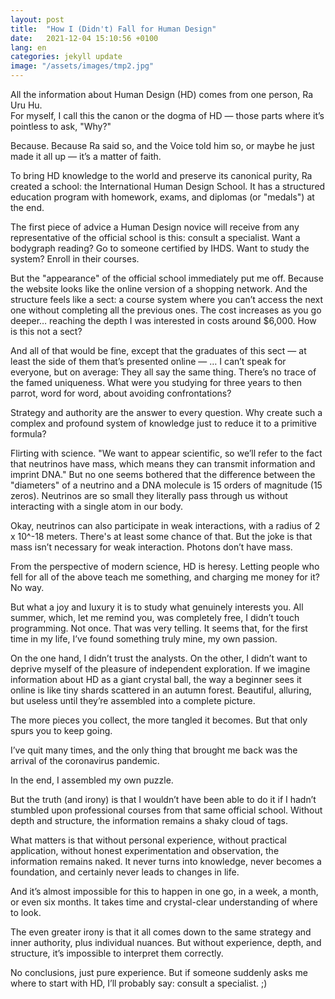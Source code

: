 ```yaml
---
layout: post
title:  "How I (Didn't) Fall for Human Design"
date:   2021-12-04 15:10:56 +0100
lang: en
categories: jekyll update
image: "/assets/images/tmp2.jpg"
---
```

All the information about Human Design (HD) comes from one person, Ra Uru Hu.  
For myself, I call this the canon or the dogma of HD — those parts where it’s pointless to ask, "Why?" 
<!-- more -->
Because. Because Ra said so, and the Voice told him so, or maybe he just made it all up — it’s a matter of faith.

To bring HD knowledge to the world and preserve its canonical purity, Ra created a school: the International Human Design School. It has a structured education program with homework, exams, and diplomas (or "medals") at the end.

The first piece of advice a Human Design novice will receive from any representative of the official school is this: consult a specialist.
Want a bodygraph reading? Go to someone certified by IHDS.
Want to study the system? Enroll in their courses.

But the "appearance" of the official school immediately put me off.
Because the website looks like the online version of a shopping network.
And the structure feels like a sect: a course system where you can’t access the next one without completing all the previous ones.
The cost increases as you go deeper… reaching the depth I was interested in costs around $6,000. How is this not a sect?

And all of that would be fine, except that the graduates of this sect — at least the side of them that’s presented online — … I can’t speak for everyone, but on average:
They all say the same thing. There’s no trace of the famed uniqueness.
What were you studying for three years to then parrot, word for word, about avoiding confrontations?

Strategy and authority are the answer to every question.
Why create such a complex and profound system of knowledge just to reduce it to a primitive formula?

Flirting with science. "We want to appear scientific, so we’ll refer to the fact that neutrinos have mass, which means they can transmit information and imprint DNA."
But no one seems bothered that the difference between the "diameters" of a neutrino and a DNA molecule is 15 orders of magnitude (15 zeros).
Neutrinos are so small they literally pass through us without interacting with a single atom in our body.

Okay, neutrinos can also participate in weak interactions, with a radius of 2 x 10^-18 meters. There's at least some chance of that.
But the joke is that mass isn’t necessary for weak interaction. Photons don’t have mass.

From the perspective of modern science, HD is heresy.
Letting people who fell for all of the above teach me something, and charging me money for it?
No way.

But what a joy and luxury it is to study what genuinely interests you.
All summer, which, let me remind you, was completely free, I didn’t touch programming. Not once. That was very telling.
It seems that, for the first time in my life, I’ve found something truly mine, my own passion.

On the one hand, I didn’t trust the analysts. On the other, I didn’t want to deprive myself of the pleasure of independent exploration.
If we imagine information about HD as a giant crystal ball, the way a beginner sees it online is like tiny shards scattered in an autumn forest. Beautiful, alluring, but useless until they’re assembled into a complete picture.

The more pieces you collect, the more tangled it becomes. But that only spurs you to keep going.

I’ve quit many times, and the only thing that brought me back was the arrival of the coronavirus pandemic.

In the end, I assembled my own puzzle.

But the truth (and irony) is that I wouldn’t have been able to do it if I hadn’t stumbled upon professional courses from that same official school.
Without depth and structure, the information remains a shaky cloud of tags.

What matters is that without personal experience, without practical application, without honest experimentation and observation, the information remains naked. It never turns into knowledge, never becomes a foundation, and certainly never leads to changes in life.

And it’s almost impossible for this to happen in one go, in a week, a month, or even six months. It takes time and crystal-clear understanding of where to look.

The even greater irony is that it all comes down to the same strategy and inner authority, plus individual nuances.
But without experience, depth, and structure, it’s impossible to interpret them correctly.

No conclusions, just pure experience.
But if someone suddenly asks me where to start with HD, I’ll probably say: consult a specialist. ;)

[jekyll-docs]: https://jekyllrb.com/docs/home
[jekyll-gh]:   https://github.com/jekyll/jekyll
[jekyll-talk]: https://talk.jekyllrb.com/
